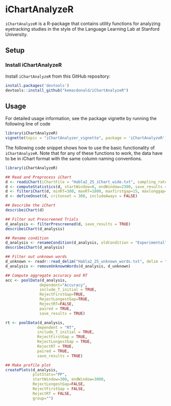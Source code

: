 # iChartAnalyzeR

`iChartAnalyzeR` is a R-package that contains utility functions for
analyzing eyetracking studies in the style of the 
Language Learning Lab at Stanford University.

## Setup

### Install iChartAnalyzeR

Install `iChartAnalyzeR` from this GitHub repository:

```r
install.packages('devtools')
devtools::install_github("kemacdonald/iChartAnalyzeR")
```

## Usage 

For detailed usage information, see the package vignette by running the following line of code 

```r
library(iChartAnalyzeR)
vignette(topic = "iChartAnalyzer_vignette", package = 'iChartAnalyzeR')
```

The following code snippet shows how to use the basic functionality of `iChartAnalyzeR`. Note that
for any of these functions to work, the data have to be in iChart format with the same column naming
conventions.

```r
library(iChartAnalyzeR)

## Read and Preprocess iChart
d <- readiChart(iChartFile = "Habla2_25_iChart_wide.txt", sampling_rate = 17)
d <- computeStatistics(d, startWindow=0, endWindow=2300, save_results = TRUE)
d <- filteriChart(d, minRT=300, maxRT=1800, maxfirstgap=15, maxlonggap=15, save_results = TRUE)
d <- defineOnset(d, critonset = 300, includeAways = FALSE)

## Describe the iChart
describeiChart(d)

## Filter out Prescreened Trials
d_analysis <- filterPrescreened(d, save_results = TRUE)
describeiChart(d_analysis)

## Rename condition
d_analysis <- renameCondition(d_analysis, oldCondition = "Experimental", newCondition = "Vanilla")
describeiChart(d_analysis)

## Filter out unknown words
d_unknown <- readr::read_delim("Habla2_25_unknown_words.txt", delim = "\t")
d_analysis <- removeUnknownWords(d_analysis, d_unknown)

## Compute aggregate accuracy and RT
acc <- poolData(d_analysis,
               dependent="Accuracy",
               include_T_initial = TRUE,
               RejectFirstGap=TRUE,
               RejectLongestGap=TRUE,
               RejectRT=FALSE,
               paired = TRUE,
               save_results = TRUE)

rt <- poolData(d_analysis,
              dependent = "RT",
              include_T_initial = TRUE,
              RejectFirstGap = TRUE,
              RejectLongestGap = TRUE,
              RejectRT = TRUE,
              paired = TRUE,
              save_results = TRUE)

## Make profile plot
createPlots(d_analysis,
            plotStats="PP",
            startWindow=300, endWindow=3000,
            RejectLongestGap=FALSE,
            RejectFirstGap = FALSE,
            RejectRT = FALSE,
            group="")
```

